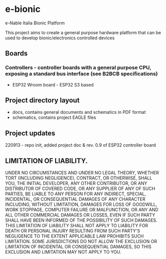 # e-bionic
e-Nable Italia Bionic Platform

This project aims to create a general purpose hardware platform that can be used to develop bionic/electronics controlled devices

## Boards
### Controllers - controller boards with a general purpose CPU, exposing a standard bus interface (see B2BCB specifications)
* ESP32 Wroom board - ESP32 S3 based 

## Project directory layout
- docs, contains general documents and schematics in PDF format
- schematics, contains project EAGLE files

## Project updates
220913 - repo init, added project doc & rev. 0.9 of ESP32 controller board

## LIMITATION OF LIABILITY.
UNDER NO CIRCUMSTANCES AND UNDER NO LEGAL THEORY, WHETHER TORT (INCLUDING NEGLIGENCE), CONTRACT, OR OTHERWISE, SHALL YOU, THE INITIAL DEVELOPER, ANY OTHER CONTRIBUTOR, OR ANY DISTRIBUTOR OF COVERED CODE, OR ANY SUPPLIER OF ANY OF SUCH PARTIES, BE LIABLE TO ANY PERSON FOR ANY INDIRECT, SPECIAL, INCIDENTAL, OR CONSEQUENTIAL DAMAGES OF ANY CHARACTER INCLUDING, WITHOUT LIMITATION, DAMAGES FOR LOSS OF GOODWILL, WORK STOPPAGE, COMPUTER FAILURE OR MALFUNCTION, OR ANY AND ALL OTHER COMMERCIAL DAMAGES OR LOSSES, EVEN IF SUCH PARTY SHALL HAVE BEEN INFORMED OF THE POSSIBILITY OF SUCH DAMAGES. THIS LIMITATION OF LIABILITY SHALL NOT APPLY TO LIABILITY FOR DEATH OR PERSONAL INJURY RESULTING FROM SUCH PARTY'S NEGLIGENCE TO THE EXTENT APPLICABLE LAW PROHIBITS SUCH LIMITATION. SOME JURISDICTIONS DO NOT ALLOW THE EXCLUSION OR LIMITATION OF INCIDENTAL OR CONSEQUENTIAL DAMAGES, SO THIS EXCLUSION AND LIMITATION MAY NOT APPLY TO YOU.
